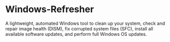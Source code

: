 # Windows-Refresher
A lightweight, automated Windows tool to clean up your system, check and repair image health (DISM), fix corrupted system files (SFC), install all available software updates, and perform full Windows OS updates.
